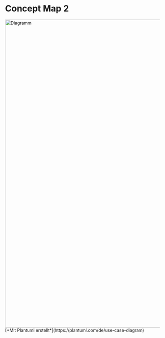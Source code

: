 # Concept Map 2

<img src="/assets/concept_map_3.png" alt="Diagramm" width="1000"/> 
[*Mit Plantuml erstellt*](https://plantuml.com/de/use-case-diagram)